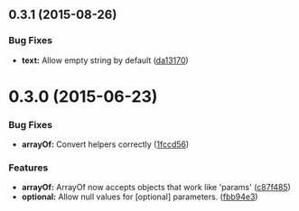 <a name="0.3.1"></a>
## 0.3.1 (2015-08-26)


### Bug Fixes

* **text:** Allow empty string by default ([da13170](https://github.com/Luotta/joi-helpers/commit/da13170))



<a name="0.3.0"></a>
# 0.3.0 (2015-06-23)


### Bug Fixes

* **arrayOf:** Convert helpers correctly ([1fccd56](https://github.com/Luotta/joi-helpers/commit/1fccd56))

### Features

* **arrayOf:** ArrayOf now accepts objects that work like &#x27;params&#x27; ([c87f485](https://github.com/Luotta/joi-helpers/commit/c87f485))
* **optional:** Allow null values for [optional] parameters. ([fbb94e3](https://github.com/Luotta/joi-helpers/commit/fbb94e3))



